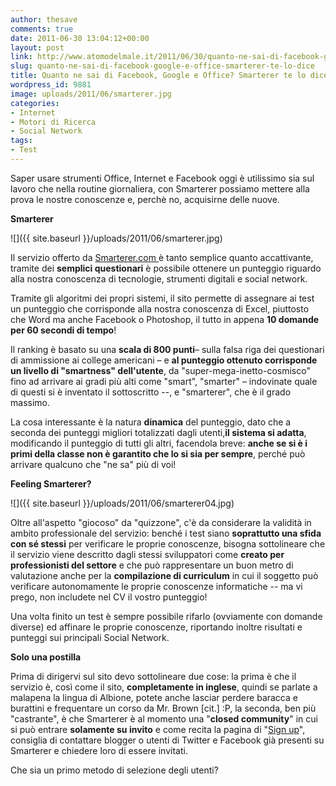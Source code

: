 ```yaml
---
author: thesave
comments: true
date: 2011-06-30 13:04:12+00:00
layout: post
link: http://www.atomodelmale.it/2011/06/30/quanto-ne-sai-di-facebook-google-e-office-smarterer-te-lo-dice/
slug: quanto-ne-sai-di-facebook-google-e-office-smarterer-te-lo-dice
title: Quanto ne sai di Facebook, Google e Office? Smarterer te lo dice!
wordpress_id: 9881
image: uploads/2011/06/smarterer.jpg
categories:
- Internet
- Motori di Ricerca
- Social Network
tags:
- Test
---
```


Saper usare strumenti Office, Internet e Facebook oggi è utilissimo sia sul lavoro che nella routine giornaliera, con Smarterer possiamo mettere alla prova le nostre conoscenze e, perchè no, acquisirne delle nuove.

**Smarterer**

![]({{ site.baseurl }}/uploads/2011/06/smarterer.jpg)

Il servizio offerto da [Smarterer.com ](http://smarterer.com)è tanto semplice quanto accattivante, tramite dei **semplici questionari** è possibile ottenere un punteggio riguardo alla nostra conoscenza di tecnologie, strumenti digitali e social network.

Tramite gli algoritmi dei propri sistemi, il sito permette di assegnare ai test un punteggio che corrisponde alla nostra conoscenza di Excel, piuttosto che Word ma anche Facebook o Photoshop, il tutto in appena **10 domande per 60 secondi di tempo**!

Il ranking è basato su una **scala di 800 punti**– sulla falsa riga dei questionari di ammissione ai college americani – e **al punteggio ottenuto corrisponde un livello di "smartness" dell'utente**, da "super-mega-inetto-cosmisco" fino ad arrivare ai gradi più alti come "smart", "smarter" – indovinate quale di questi si è inventato il sottoscritto --, e "smarterer", che è il grado massimo.

La cosa interessante è la natura **dinamica** del punteggio, dato che a seconda dei punteggi migliori totalizzati dagli utenti,**il sistema si adatta**, modificando il punteggio di tutti gli altri, facendola breve: **anche se si è i primi della classe non è garantito che lo si sia per sempre**, perché può arrivare qualcuno che "ne sa" più di voi!

**Feeling Smarterer?**

![]({{ site.baseurl }}/uploads/2011/06/smarterer04.jpg)

Oltre all'aspetto "giocoso" da "quizzone", c'è da considerare la validità in ambito professionale del servizio: benché i test siano **soprattutto una sfida con sé stessi** per verificare le proprie conoscenze, bisogna sottolineare che il servizio viene descritto dagli stessi sviluppatori come **creato per professionisti del settore** e che può rappresentare un buon metro di valutazione anche per la **compilazione di curriculum** in cui il soggetto può verificare autonomamente le proprie conoscenze informatiche -- ma vi prego, non includete nel CV il vostro punteggio!

Una volta finito un test è sempre possibile rifarlo (ovviamente con domande diverse) ed affinare le proprie conoscenze, riportando inoltre risultati e punteggi sui principali Social Network.

**Solo una postilla**

Prima di dirigervi sul sito devo sottolineare due cose: la prima è che il servizio è, così come il sito, **completamente in inglese**, quindi se parlate a malapena la lingua di Albione, potete anche lasciar perdere baracca e burattini e frequentare un corso da Mr. Brown [cit.] :P, la seconda, ben più "castrante", è che Smarterer è al momento una "**closed community**" in cui si può entrare **solamente su invito** e come recita la pagina di "[Sign up](http://smarterer.com/sign_up)", consiglia di contattare blogger o utenti di Twitter e Facebook già presenti su Smarterer e chiedere loro di essere invitati.

Che sia un primo metodo di selezione degli utenti?

